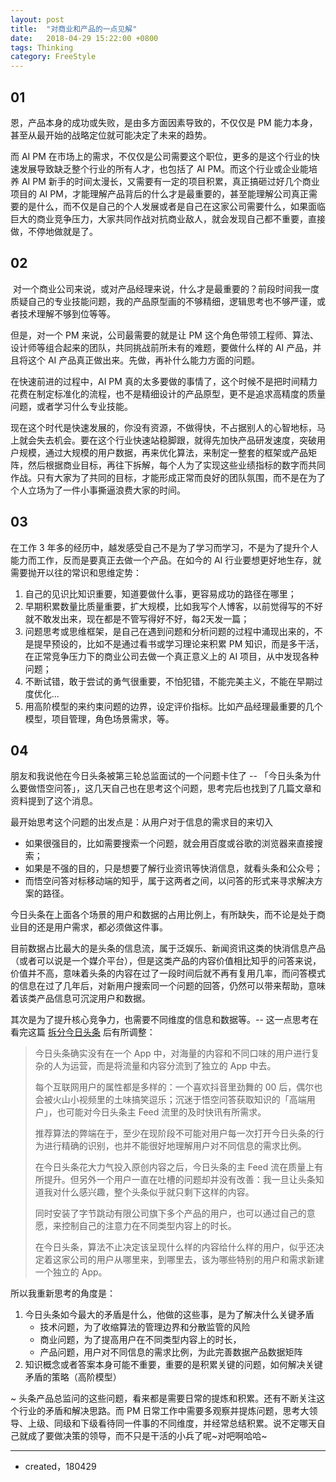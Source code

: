```yaml
---
layout: post
title:  "对商业和产品的一点见解"
date:   2018-04-29 15:22:00 +0800
tags: Thinking
category: FreeStyle
---
```


## 01

恩，产品本身的成功或失败，是由多方面因素导致的，不仅仅是 PM 能力本身，甚至从最开始的战略定位就可能决定了未来的趋势。


而 AI PM 在市场上的需求，不仅仅是公司需要这个职位，更多的是这个行业的快速发展导致缺乏整个行业的所有人才，也包括了 AI PM。而这个行业或企业能培养 AI PM 新手的时间太漫长，又需要有一定的项目积累，真正搞砸过好几个商业项目的 AI PM，才能理解产品背后的什么才是最重要的，甚至能理解公司真正需要的是什么，而不仅是自己的个人发展或者是自己在这家公司需要什么，如果面临巨大的商业竞争压力，大家共同作战对抗商业敌人，就会发现自己都不重要，直接做，不停地做就是了。 
## 02
 对一个商业公司来说，或对产品经理来说，什么才是最重要的？前段时间我一度质疑自己的专业技能问题，我的产品原型画的不够精细，逻辑思考也不够严谨，或者技术理解不够到位等等。

但是，对一个 PM 来说，公司最需要的就是让 PM 这个角色带领工程师、算法、设计师等组合起来的团队，共同挑战前所未有的难题，要做什么样的 AI 产品，并且将这个 AI 产品真正做出来。先做，再补什么能力方面的问题。

在快速前进的过程中，AI PM 真的太多要做的事情了，这个时候不是把时间精力花费在制定标准化的流程，也不是精细设计的产品原型，更不是追求高精度的质量问题，或者学习什么专业技能。

现在这个时代是快速发展的，你没有资源，不做得快，不占据别人的心智地标，马上就会失去机会。要在这个行业快速站稳脚跟，就得先加快产品研发速度，突破用户规模，通过大规模的用户数据，再来优化算法，来制定一整套的框架或产品矩阵，然后根据商业目标，再往下拆解，每个人为了实现这些业绩指标的数字而共同作战。只有大家为了共同的目标，才能形成正常而良好的团队氛围，而不是在为了个人立场为了一件小事撕逼浪费大家的时间。

## 03

在工作 3 年多的经历中，越发感受自己不是为了学习而学习，不是为了提升个人能力而工作，反而是要真正去做一个产品。在如今的 AI 行业要想更好地生存，就需要抛开以往的常识和思维定势：

1. 自己的见识比知识重要，知道要做什么事，更容易成功的路径在哪里；
2. 早期积累数量比质量重要，扩大规模，比如我写个人博客，以前觉得写的不好就不敢发出来，现在都是不管写得好不好，每2天发一篇；
3. 问题思考或思维框架，是自己在遇到问题和分析问题的过程中涌现出来的，不是提早预设的，比如不是通过看书或学习理论来积累 PM 知识，而是多干活，在正常竞争压力下的商业公司去做一个真正意义上的 AI 项目，从中发现各种问题；
4. 不断试错，敢于尝试的勇气很重要，不怕犯错，不能完美主义，不能在早期过度优化...
5. 用高阶模型的来约束问题的边界，设定评价指标。比如产品经理最重要的几个模型，项目管理，角色场景需求，等。

## 04


朋友和我说他在今日头条被第三轮总监面试的一个问题卡住了 -- 「今日头条为什么要做悟空问答」，这几天自己也在思考这个问题，思考完后也找到了几篇文章和资料提到了这个消息。


最开始思考这个问题的出发点是：从用户对于信息的需求目的来切入

- 如果很强目的，比如需要搜索一个问题，就会用百度或谷歌的浏览器来直接搜索；
- 如果是不强的目的，只是想要了解行业资讯等快消信息，就看头条和公众号；
- 而悟空问答对标移动端的知乎，属于这两者之间，以问答的形式来寻求解决方案的路径。

今日头条在上面各个场景的用户和数据的占用比例上，有所缺失，而不论是处于商业目的还是用户需求，都必须做这件事。

目前数据占比最大的是头条的信息流，属于泛娱乐、新闻资讯这类的快消信息产品（或者可以说是一个媒介平台），但是这类产品的内容价值相比知乎的问答来说，价值并不高，意味着头条的内容在过了一段时间后就不再有复用几率，而问答模式的信息在过了几年后，对新用户搜索同一个问题的回答，仍然可以带来帮助，意味着该类产品信息可沉淀用户和数据。

其次是为了提升核心竞争力，也需要不同维度的信息和数据等。-- 这一点思考在看完这篇 [拆分今日头条](https://mp.weixin.qq.com/s?__biz=MjM5MjM3NzQwMA==&mid=2650986738&idx=1&sn=b35c027254ee9146d1ecce4e640a4062&chksm=bd5147a58a26ceb38315ef40fce260d3ebf9833f6c158421ba2c347d79773c08b5b65e11bc22&mpshare=1&scene=1&srcid=0501H0vO8vlw5Twja4eufFe7&key=bc3ddd203e3c4de7aa7675b99f9367ed6689dc98f7a82ef3e234d9c5342cc5596a5c5ac6d1c98b69b44032ea515784c5f65029ae2b923a56d0b1f78054cc59f13462e41f180f7c32dae7eefda3844862&ascene=0&uin=OTYyNDg4NjIx&devicetype=iMac+MacBookPro14%2C1+OSX+OSX+10.12.5+build(16F2073)&version=12020810&nettype=WIFI&lang=zh_CN&fontScale=100&pass_ticket=UC625zXwDUeytop5uBhc9nXfxPJbGIQTw9toyQExJzSqZmMBPyelfzPCTmGziErq) 后有所调整：

> 今日头条确实没有在一个 App 中，对海量的内容和不同口味的用户进行复杂的人为运营，而是将流量和内容分流到了独立的 App 中去。
> 
> 每个互联网用户的属性都是多样的：一个喜欢抖音里劲舞的 00 后，偶尔也会被火山小视频里的土味搞笑逗乐；沉迷于悟空问答获取知识的「高端用户」，也可能对今日头条主 Feed 流里的及时快讯有所需求。
> 
> 推荐算法的弊端在于，至少在现阶段不可能对用户每一次打开今日头条的行为进行精确的识别，也并不能很好地理解用户对不同信息的需求比例。
> 
> 在今日头条花大力气投入原创内容之后，今日头条的主 Feed 流在质量上有所提升。但另外一个用户一直在吐槽的问题却并没有改善：我一旦让头条知道我对什么感兴趣，整个头条似乎就只剩下这样的内容。
> 
> 同时安装了字节跳动有限公司旗下多个产品的用户，也可以通过自己的意愿，来控制自己的注意力在不同类型内容上的时长。
> 
> 在今日头条，算法不止决定该呈现什么样的内容给什么样的用户，似乎还决定着这家公司的用户从哪里来，到哪里去，该为哪些特别的用户和需求新建一个独立的 App。

所以我重新思考的角度是：

1. 今日头条如今最大的矛盾是什么，他做的这些事，是为了解决什么关键矛盾
	- 技术问题，为了收缩算法的管理边界和分散监管的风险
	- 商业问题，为了提高用户在不同类型内容上的时长，
	- 产品问题，用户对不同信息的需求比例，为此完善数据产品数据矩阵
2. 知识概念或者答案本身可能不重要，重要的是积累关键的问题，如何解决关键矛盾的策略（高阶模型）


~ 头条产品总监问的这些问题，看来都是需要日常的提炼和积累。还有不断关注这个行业的矛盾和解决思路。而 PM 日常工作中需要多观察并提炼问题，思考大领导、上级、同级和下级看待同一件事的不同维度，并经常总结积累。说不定哪天自己就成了要做决策的领导，而不只是干活的小兵了呢~对吧啊哈哈~


---

- created，180429
